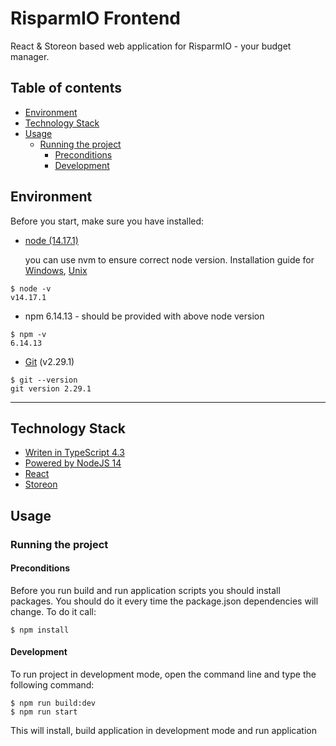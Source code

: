 # RisparmIO Frontend

React & Storeon based web application for RisparmIO - your budget manager.

## Table of contents
* [Environment](#environment)
* [Technology Stack](#technology-stack)
* [Usage](#usage)
  * [Running the project](#running-the-project)
    * [Preconditions](#preconditions)
    * [Development](#development)

## Environment

Before you start, make sure you have installed:

- [node (14.17.1)](https://nodejs.org/en/)

  you can use nvm to ensure correct node version. Installation guide for [Windows](https://github.com/coreybutler/nvm-windows), [Unix](https://github.com/nvm-sh/nvm)
```
$ node -v
v14.17.1
```
- npm 6.14.13 - should be provided with above node version
```
$ npm -v
6.14.13
```
- [Git](https://git-scm.com/) (v2.29.1)
```
$ git --version
git version 2.29.1
```

---

## Technology Stack
* [Writen in TypeScript 4.3](https://www.typescriptlang.org/)
* [Powered by NodeJS 14](https://nodejs.org/en/)
* [React](https://reactjs.org/)
* [Storeon](https://github.com/storeon/storeon)


## Usage

### Running the project

#### Preconditions

Before you run build and run application scripts you should install packages. You should do it every time the package.json dependencies will change. To do it call:
```
$ npm install
```

#### Development
To run project in development mode, open the command line and type the following command:

```
$ npm run build:dev
$ npm run start
```

This will install, build application in development mode and run application